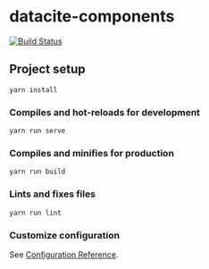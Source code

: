 # datacite-components

[![Build Status](https://travis-ci.com/datacite/datacite-components.svg?branch=master)](https://travis-ci.com/datacite/datacite-components)

## Project setup
```
yarn install
```

### Compiles and hot-reloads for development
```
yarn run serve
```

### Compiles and minifies for production
```
yarn run build
```

### Lints and fixes files
```
yarn run lint
```

### Customize configuration
See [Configuration Reference](https://cli.vuejs.org/config/).
